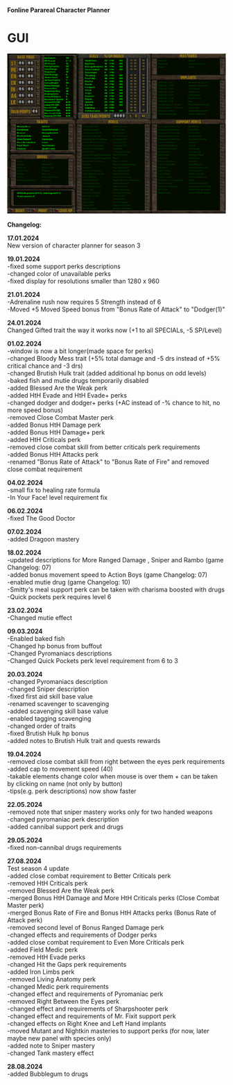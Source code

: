 **Fonline Parareal Character Planner**<br/>


# GUI
![screen](https://github.com/krysztok/Fonline-Parareal-Character-Planner-/blob/main/screenshot.png)


**Changelog:**

**17.01.2024**<br>
New version of character planner for season 3<br>

**19.01.2024**<br>
-fixed some support perks descriptions<br>
-changed color of unavailable perks <br>
-fixed display for resolutions smaller than 1280 x 960<br>

**21.01.2024**<br>
-Adrenaline rush now requires 5 Strength instead of 6<br>
-Moved +5 Moved Speed bonus from "Bonus Rate of Attack" to "Dodger(1)"<br>

**24.01.2024**<br>
Changed Gifted trait the way it works now (+1 to all SPECIALs, -5 SP/Level)<br>

**01.02.2024**<br>
-window is now a bit longer(made space for perks)<br>
-changed Bloody Mess trait (+5% total damage and -5 drs instead of +5% critical chance and -3 drs)<br>
-changed Brutish Hulk trait (added additional hp bonus on odd levels)<br>
-baked fish and mutie drugs temporarily disabled<br>
-added Blessed Are the Weak perk<br>
-added HtH Evade and HtH Evade+ perks<br>
-changed dodger and dodger+ perks (+AC instead of -% chance to hit, no more speed bonus)<br>
-removed Close Combat Master perk<br>
-added Bonus HtH Damage perk<br>
-added Bonus HtH Damage+ perk<br>
-added HtH Criticals perk<br>
-removed close combat skill from better criticals perk requirements<br>
-added Bonus HtH Attacks perk<br>
-renamed "Bonus Rate of Attack" to "Bonus Rate of Fire" and removed close combat requirement<br>

**04.02.2024**<br>
-small fix to healing rate formula<br>
-In Your Face! level requirement fix<br>

**06.02.2024**<br>
-fixed The Good Doctor<br>

**07.02.2024**<br>
-added Dragoon mastery<br>

**18.02.2024**<br>
-updated descriptions for More Ranged Damage , Sniper and Rambo (game Changelog: 07)<br>
-added bonus movement speed to Action Boys (game Changelog: 07)<br>
-enabled mutie drug (game Changelog: 10)<br>
-Smitty's meal support perk can be taken with charisma boosted with drugs<br>
-Quick pockets perk requires level 6 <br>

**23.02.2024**<br>
-Changed mutie effect <br>

**09.03.2024**<br>
-Enabled baked fish <br>
-Changed hp bonus from buffout <br>
-Changed Pyromaniacs descriptions <br>
-Changed Quick Pockets perk level requirement from 6 to 3 <br>

**20.03.2024**<br>
-changed Pyromaniacs description <br>
-changed Sniper description <br>
-fixed first aid skill base value <br>
-renamed scavenger to scavenging <br>
-added scavenging skill base value <br>
-enabled tagging scavenging <br>
-changed order of traits <br>
-fixed Brutish Hulk hp bonus <br>
-added notes to Brutish Hulk trait and quests rewards <br>

**19.04.2024**<br>
-removed close combat skill from right between the eyes perk requirements<br>
-added cap to movement speed (40)<br>
-takable elements change color when mouse is over them + can be taken by clicking on name (not only by button)<br>
-tips(e.g. perk descriptions) now show faster <br>

**22.05.2024**<br>
-removed note that sniper mastery works only for two handed weapons <br>
-changed pyromaniac perk description <br>
-added cannibal support perk and drugs <br>

**29.05.2024**<br>
-fixed non-cannibal drugs requirements <br>

**27.08.2024**<br>
Test season 4 update <br>
-added close combat requirement to Better Criticals perk<br>
-removed HtH Criticals perk<br>
-removed Blessed Are the Weak perk<br>
-merged Bonus HtH Damage and More HtH Criticals perks (Close Combat Master perk)<br>
-merged Bonus Rate of Fire and Bonus HtH Attacks perks (Bonus Rate of Attack perk)<br>
-removed second level of Bonus Ranged Damage perk<br>
-changed effects and requirements of Dodger perks<br>
-added close combat requirement to Even More Criticals perk<br>
-added Field Medic perk<br>
-removed HtH Evade perks<br>
-changed Hit the Gaps perk requirements<br>
-added Iron Limbs perk<br>
-removed Living Anatomy perk<br>
-changed Medic perk requirements<br>
-changed effect and requirements of Pyromaniac perk <br>
-removed Right Between the Eyes perk<br>
-changed effect and requirements of Sharpshooter perk <br>
-changed effect and requirements of Mr. Fixit support perk <br>
-changed effects on Right Knee and Left Hand implants<br>
-moved Mutant and Nightkin masteries to support perks (for now, later maybe new panel with species only)<br>
-added note to Sniper mastery<br>
-changed Tank mastery effect<br>

**28.08.2024**<br>
-added Bubblegum to drugs <br>